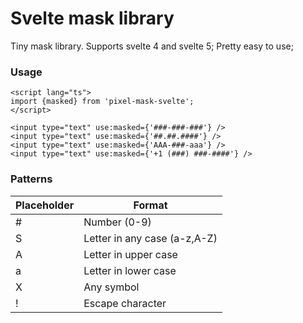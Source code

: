 # Svelte mask library

Tiny mask library. Supports svelte 4 and svelte 5;
Pretty easy to use;

### Usage
```sveltehtml
<script lang="ts">
import {masked} from 'pixel-mask-svelte';
</script>

<input type="text" use:masked={'###-###-###'} />
<input type="text" use:masked={'##.##.####'} />
<input type="text" use:masked={'AAA-###-aaa'} />
<input type="text" use:masked={'+1 (###) ###-####'} />
```

### Patterns
<table>
    <thead>
        <tr>
            <th>Placeholder</th>
            <th>Format</th>
        </tr>
    </thead>
    <tbody>
        <tr>
            <td>#</td>
            <td>Number (0-9)</td>
        </tr>
        <tr>
            <td>S</td>
            <td>Letter in any case (a-z,A-Z)</td>
        </tr>
        <tr>
            <td>A</td>
            <td>Letter in upper case</td>
        </tr>
        <tr>
            <td>a</td>
            <td>Letter in lower case</td>
        </tr>
        <tr>
            <td>X</td>
            <td>Any symbol</td>
        </tr>
        <tr>
            <td>!</td>
            <td>Escape character</td>
        </tr>
    </tbody>
</table>